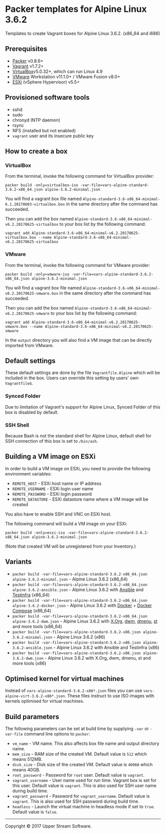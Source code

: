 # Packer templates for Alpine Linux 3.6.2

Templates to create Vagrant boxes for Alpine Linux 3.6.2. (x86_64 and i686)

## Prerequisites

* [Packer][] v0.8.6+
* [Vagrant][] v1.7.2+
* [VirtualBox][]v5.0.32+, which can run Linux 4.9
* [VMware][] Workstation v11.1.0+ / VMware Fusion v8.0+
* [ESXi][] (vSphere Hypervisor) v5.5+

[ESXi]: http://www.vmware.com/products/vsphere-hypervisor
        "Free VMware vSphere Hypervisor, Free Virtualization (ESXi)"
[Packer]: https://www.packer.io/ "Packer by HashiCorp"
[Vagrant]: https://www.vagrantup.com/ "Vagrant"
[VirtualBox]: https://www.virtualbox.org/ "Oracle VM VirtualBox"
[VMware]: http://www.vmware.com/ "VMware Virtualization for Desktop &amp; Server, Application, Public &amp; Hybrid Clouds"

## Provisioned software tools

* sshd
* sudo
* chronyd (NTP daemon)
* rsync
* NFS (installed but not enabled)
* `vagrant` user and its insecure public key

## How to create a box

### VirtualBox

From the terminal, invoke the following command for VirtualBox provider:

    packer build -only=virtualbox-iso -var-file=vars-alpine-standard-3.6.2-x86_64.json alpine-3.6.2-minimal.json

You will find a vagrant box file named `Alpine-standard-3.6-x86_64-minimal-6.1.20170603-virtualbox.box`
in the same directory after the command has succeeded.

Then you can add the box named `Alpine-standard-3.6-x86_64-minimal-v6.2.20170625-virtualbox` to your box list
by the following command:

    vagrant add Alpine-standard-3.6-x86_64-minimal-v6.2.20170625-virtualbox.box --name Alpine-standard-3.6-x86_64-minimal-v6.2.20170625-virtualbox

### VMware

From the terminal, invoke the following command for VMware provider:

    packer build -only=vmware-iso -var-file=vars-alpine-standard-3.6.2-x86_64.json alpine-3.6.2-minimal.json

You will find a vagrant box file named `Alpine-standard-3.6-x86_64-minimal-v6.2.20170625-vmware.box`
in the same directory after the command has succeeded.

Then you can add the box named `Alpine-standard-3.6-x86_64-minimal-v6.2.20170625-vmware` to your box list
by the following command:

    vagrant add Alpine-standard-3.6-x86_64-minimal-v6.2.20170625-vmware.box --name Alpine-standard-3.6-x86_64-minimal-v6.2.20170625-vmware

In the `output` directory you will also find a VM image that can be directly imported from VMware.

## Default settings

These default settings are done by the file `Vagrantfile.Alpine` which will be included in the box.
Users can override this setting by users' own `Vagrantfile`s.

### Synced Folder

Due to limitation of Vagrant's support for Alpine Linux, Synced Folder of this box is disabled by default.

### SSH Shell

Because Bash is not the standard shell for Alpine Linux, default shell for SSH connection of this box
is set to `/bin/ash`.

## Building a VM image on ESXi

In order to build a VM image on ESXi, you need to provide the following environment variables:

* `REMOTE_HOST` - ESXi host name or IP address
* `REMOTE_USERNAME` - ESXi login user name
* `REMOTE_PASSWORD` - ESXi login password
* `REMOTE_DATASTORE` - ESXi datastore name where a VM image will be created

You also have to enable SSH and VNC on ESXi host.

The following command will build a VM image on your ESXi:

    packer build -only=esxi-iso -var-file=vars-alpine-standard-3.6.2-x86_64.json alpine-3.6.2-minimal.json

(Note that created VM will be unregistered from your Inventory.)

## Variants

* `packer build -var-file=vars-alpine-standard-3.6.2-x86_64.json alpine-3.6.2-minimal.json` - Alpine Linux 3.6.2 (x86_64)
* `packer build -var-file=vars-alpine-standard-3.6.2-x86_64.json alpine-3.6.2-ansible.json` - Alpine Linux 3.6.2 with [Ansible] and [Testinfra] (x86_64)
* `packer build -var-file=vars-alpine-standard-3.6.2-x86_64.json alpine-3.6.2-docker.json` - Alpine Linux 3.6.2 with [Docker] + [Docker Compose] (x86_64)
* `packer build -var-file=vars-alpine-standard-3.6.2-x86_64.json alpine-3.6.2-dwm.json` - Alpine Linux 3.6.2 with [X.Org], [dwm], [dmenu], [st] and more tools (x86_64)
* `packer build -var-file=vars-alpine-standard-3.6.2-x86.json alpine-3.6.2-minimal.json` - Alpine Linux 3.6.2 (x86)
* `packer build -var-file=vars-alpine-standard-3.6.2-x86.json alpine-3.6.2-ansible.json` - Alpine Linux 3.6.2 with Ansible and Testinfra (x86)
* `packer build -var-file=vars-alpine-standard-3.6.2-x86.json alpine-3.6.2-dwm.json` - Alpine Linux 3.6.2 with X.Org, dwm, dmenu, st and more tools (x86)

[Ansible]: https://www.ansible.com/ "Ansible is Simple IT Automation"
[dmenu]: http://tools.suckless.org/dmenu/ "dmenu | suckless.org tools"
[Docker]: https://www.docker.com/ "Docker - Build, Ship and Run Any App, Anywhere"
[Docker Compose]: https://docs.docker.com/compose/ "Docker Compose - Docker Documentation"
[dwm]: http://dwm.suckless.org/ "suckless.org dwm - dynamic window manager"
[st]: http://st.suckless.org/ "suckless.org st - simple terminal"
[Testinfra]: https://testinfra.readthedocs.io/en/latest/ "Testinfra test your infrastructure &mdash; testinfra 1.5.5 documentation"
[X.Org]: https://www.x.org/wiki/ "X.Org"

## Optimised kernel for virtual machines

Instead of `vars-alpine-standard-3.6.2-x86*.json` files you can use `vars-alpine-virt-3.6.2-x86*.json`.
These files instruct to use ISO images with kernels optimised for virtual machines.

## Build parameters

The following parameters can be set at build time by supplying `-var` or `-var-file` command line options to `packer`:

* `vm_name` - VM name.  This also affects box file name and output directory name.
* `mem_size` - RAM size of the created VM.  Default value is `512` which means 512MB.
* `disk_size` - Disk size of the created VM.  Default value is `40960` which means 40GB.
* `root_password` - Password for `root` user.  Default value is `vagrant`.
* `vagrant_username` - User name used for run time.  Vagrant box is set for this user.  Default value is `vagrant`.
  This is also used for SSH user name during build time.
* `vagrant_password` - Password for `vagrant_username`.  Default value is `vagrant`.
  This is also used for SSH password during build time.
* `headless` - Launch the virtual machine in headless mode if set to `true`.  Default value is `false`.

- - -

Copyright &copy; 2017 Upper Stream Software.
